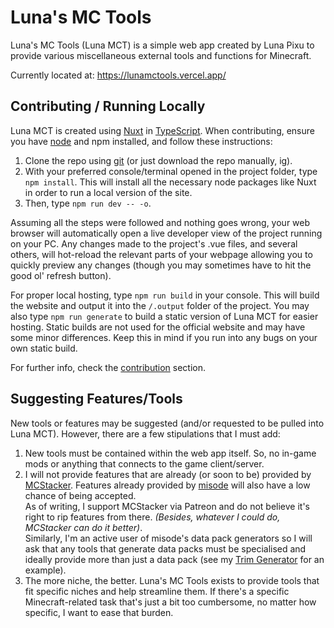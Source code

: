 # Luna's MC Tools
Luna's MC Tools (Luna MCT) is a simple web app created by Luna Pixu to provide various miscellaneous external tools and functions for Minecraft.

Currently located at: https://lunamctools.vercel.app/

## Contributing / Running Locally
Luna MCT is created using [Nuxt](https://nuxt.com/) in [TypeScript](https://www.typescriptlang.org/). When contributing, ensure you have [node](https://nodejs.org/) and npm installed, and follow these instructions:
1. Clone the repo using [git](https://git-scm.com/) (or just download the repo manually, ig).
2. With your preferred console/terminal opened in the project folder, type `npm install`. This will install all the necessary node packages like Nuxt in order to run a local version of the site.
3. Then, type `npm run dev -- -o`.

Assuming all the steps were followed and nothing goes wrong, your web browser will automatically open a live developer view of the project running on your PC. Any changes made to the project's .vue files, and several others, will hot-reload the relevant parts of your webpage allowing you to quickly preview any changes (though you may sometimes have to hit the good ol' refresh button).

For proper local hosting, type `npm run build` in your console. This will build the website and output it into the `/.output` folder of the project. You may also type `npm run generate` to build a static version of Luna MCT for easier hosting. Static builds are not used for the official website and may have some minor differences. Keep this in mind if you run into any bugs on your own static build.

For further info, check the [contribution](./CONTRIBUTING.md) section.

## Suggesting Features/Tools
New tools or features may be suggested (and/or requested to be pulled into Luna MCT). However, there are a few stipulations that I must add:
1. New tools must be contained within the web app itself. So, no in-game mods or anything that connects to the game client/server.
2. I will not provide features that are already (or soon to be) provided by [MCStacker](https://mcstacker.net). Features already provided by [misode](https://misode.github.io) will also have a low chance of being accepted.  
As of writing, I support MCStacker via Patreon and do not believe it's right to rip features from there. *(Besides, whatever I could do, MCStacker can do it better)*.  
Similarly, I'm an active user of misode's data pack generators so I will ask that any tools that generate data packs must be specialised and ideally provide more than just a data pack (see my [Trim Generator](https://lunamctools.vercel.app/trimgenerator) for an example).
3. The more niche, the better. Luna's MC Tools exists to provide tools that fit specific niches and help streamline them. If there's a specific Minecraft-related task that's just a bit too cumbersome, no matter how specific, I want to ease that burden.
